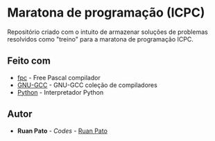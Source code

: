 # Maratona de programação (ICPC) 

Repositório criado com o intuito de armazenar soluções de problemas resolvidos como "treino" para a maratona de programação ICPC.

## Feito com

* [fpc](https://www.freepascal.org/) - Free Pascal compilador
* [GNU-GCC](https://gcc.gnu.org/) - GNU-GCC coleção de compiladores
* [Python](https://www.python.org/) - Interpretador Python

## Autor

* **Ruan Pato** - *Codes* - [Ruan Pato](https://github.com/ruanpato)
